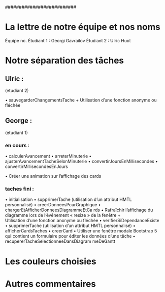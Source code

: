 ##########################

# La lettre de notre équipe et nos noms

Équipe no.
Étudiant 1 : Georgi Gavrailov
Étudiant 2 : Ulric Huot

# Notre séparation des tâches

## Ulric :

(etudiant 2)

• sauvegarderChangementsTache +
Utilisation d’une fonction anonyme ou
fléchée

## George :

(etudiant 1)

### en cours :

• calculerAvancement
• arreterMinuterie
• ajusterAvancementTacheSelonMinuterie
• convertirJoursEnMillisecondes
• convertirMillisecondesEnJours

• Créer une animation sur l’affichage des
cards

### taches fini :

• initialisation
• supprimerTache (utilisation d’un attribut
HMTL personnalisé)
• creerDonneesPourGraphique
• chargerEtAfficherDonneesDiagrammeEtCa
rds
• Rafraîchir l’affichage du diagramme lors
de l’événement « resize » de la fenêtre +  
Utilisation d’une fonction anonyme ou
fléchée
• verifierSiDependanceExiste
• supprimerTache (utilisation d’un attribut
HMTL personnalisé)
• afficherCardsTaches
• creerCard
• Utiliser une fenêtre modale Bootstrap 5
qui contient un formulaire pour éditer les
données d’une tâche
• recupererTacheSelectionneeDansDiagram
meDeGantt

# Les couleurs choisies

# Autres commentaires
